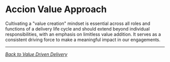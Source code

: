 # Accion Value Approach

Cultivating a "value creation" mindset is essential across all roles and functions of a delivery life cycle and should extend beyond individual responsibilities, with an emphasis on limitless value addition. It serves as a consistent driving force to make a meaningful impact in our engagements.

---

*[Back to Value Driven Delivery](index.md)*
